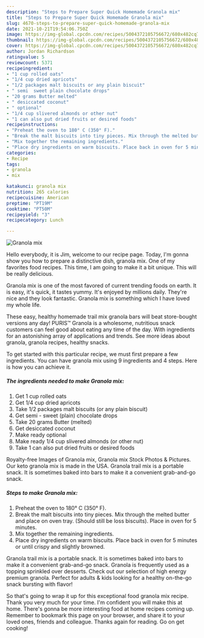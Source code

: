 ```yaml
---
description: "Steps to Prepare Super Quick Homemade Granola mix"
title: "Steps to Prepare Super Quick Homemade Granola mix"
slug: 4670-steps-to-prepare-super-quick-homemade-granola-mix
date: 2021-10-21T19:54:06.750Z
image: https://img-global.cpcdn.com/recipes/5004372105756672/680x482cq70/granola-mix-recipe-main-photo.jpg
thumbnail: https://img-global.cpcdn.com/recipes/5004372105756672/680x482cq70/granola-mix-recipe-main-photo.jpg
cover: https://img-global.cpcdn.com/recipes/5004372105756672/680x482cq70/granola-mix-recipe-main-photo.jpg
author: Jordan Richardson
ratingvalue: 5
reviewcount: 5371
recipeingredient:
- "1 cup rolled oats"
- "1/4 cup dried apricots"
- "1/2 packages malt biscuits or any plain biscuit"
- " semi  sweet plain chocolate drops"
- "20 grams Butter melted"
- " desiccated coconut"
- " optional"
- "1/4 cup slivered almonds or other nut"
- "1 can also put dried fruits or desired foods"
recipeinstructions:
- "Preheat the oven to 180° C (350° F)."
- "Break the malt biscuits into tiny pieces. Mix through the melted butter and place on oven tray. (Should still be loss biscuits). Place in oven for 5 minutes."
- "Mix together the remaining ingredients."
- "Place dry ingredients on warm biscuits. Place back in oven for 5 minutes or until crispy and slightly browned."
categories:
- Recipe
tags:
- granola
- mix

katakunci: granola mix 
nutrition: 265 calories
recipecuisine: American
preptime: "PT19M"
cooktime: "PT50M"
recipeyield: "3"
recipecategory: Lunch

---
```



![Granola mix](https://img-global.cpcdn.com/recipes/5004372105756672/680x482cq70/granola-mix-recipe-main-photo.jpg)

Hello everybody, it is Jim, welcome to our recipe page. Today, I'm gonna show you how to prepare a distinctive dish, granola mix. One of my favorites food recipes. This time, I am going to make it a bit unique. This will be really delicious.

Granola mix is one of the most favored of current trending foods on earth. It is easy, it's quick, it tastes yummy. It's enjoyed by millions daily. They're nice and they look fantastic. Granola mix is something which I have loved my whole life.

These easy, healthy homemade trail mix granola bars will beat store-bought versions any day! PURIS™ Granola is a wholesome, nutritious snack customers can feel good about eating any time of the day. With ingredients for an astonishing array of applications and trends. See more ideas about granola, granola recipes, healthy snacks.


To get started with this particular recipe, we must first prepare a few ingredients. You can have granola mix using 9 ingredients and 4 steps. Here is how you can achieve it.

<!--inarticleads1-->

##### The ingredients needed to make Granola mix:

1. Get 1 cup rolled oats
1. Get 1/4 cup dried apricots
1. Take 1/2 packages malt biscuits (or any plain biscuit)
1. Get  semi - sweet (plain) chocolate drops
1. Take 20 grams Butter (melted)
1. Get  desiccated coconut
1. Make ready  optional
1. Make ready 1/4 cup slivered almonds (or other nut)
1. Take 1 can also put dried fruits or desired foods


Royalty-free Images of Granola mix, Granola mix Stock Photos &amp; Pictures. Our keto granola mix is made in the USA. Granola trail mix is a portable snack. It is sometimes baked into bars to make it a convenient grab-and-go snack. 

<!--inarticleads2-->

##### Steps to make Granola mix:

1. Preheat the oven to 180° C (350° F).
1. Break the malt biscuits into tiny pieces. Mix through the melted butter and place on oven tray. (Should still be loss biscuits). Place in oven for 5 minutes.
1. Mix together the remaining ingredients.
1. Place dry ingredients on warm biscuits. Place back in oven for 5 minutes or until crispy and slightly browned.


Granola trail mix is a portable snack. It is sometimes baked into bars to make it a convenient grab-and-go snack. Granola is frequently used as a topping sprinkled over desserts. Check out our selection of high energy premium granola. Perfect for adults &amp; kids looking for a healthy on-the-go snack bursting with flavor! 

So that's going to wrap it up for this exceptional food granola mix recipe. Thank you very much for your time. I'm confident you will make this at home. There's gonna be more interesting food at home recipes coming up. Remember to bookmark this page on your browser, and share it to your loved ones, friends and colleague. Thanks again for reading. Go on get cooking!
